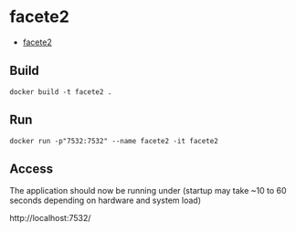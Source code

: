 # facete2

 * [facete2](https://github.com/GeoKnow/Facete2)


## Build

    docker build -t facete2 .


## Run

    docker run -p"7532:7532" --name facete2 -it facete2

## Access
The application should now be running under (startup may take ~10 to 60 seconds depending on hardware and system load)

   http://localhost:7532/

